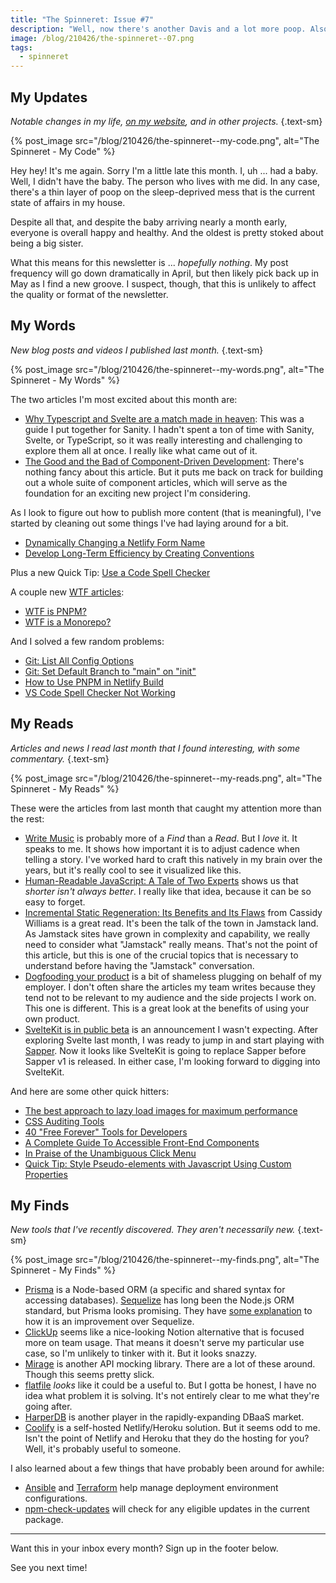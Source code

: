 ```yaml
---
title: "The Spinneret: Issue #7"
description: "Well, now there's another Davis and a lot more poop. Also, new code stuff and things."
image: /blog/210426/the-spinneret--07.png
tags:
  - spinneret
---
```


## My Updates

_Notable changes in my life, [on my website](https://github.com/seancdavis/seancdavis-com), and in other projects._ {.text-sm}

{% post_image
    src="/blog/210426/the-spinneret--my-code.png",
    alt="The Spinneret - My Code" %}

Hey hey! It's me again. Sorry I'm a little late this month. I, uh ... had a baby. Well, I didn't have the baby. The person who lives with me did. In any case, there's a thin layer of poop on the sleep-deprived mess that is the current state of affairs in my house.

Despite all that, and despite the baby arriving nearly a month early, everyone is overall happy and healthy. And the oldest is pretty stoked about being a big sister.

What this means for this newsletter is ... _hopefully nothing_. My post frequency will go down dramatically in April, but then likely pick back up in May as I find a new groove. I suspect, though, that this is unlikely to affect the quality or format of the newsletter.

## My Words

_New blog posts and videos I published last month._ {.text-sm}

{% post_image
    src="/blog/210426/the-spinneret--my-words.png",
    alt="The Spinneret - My Words" %}

The two articles I'm most excited about this month are:

- [Why Typescript and Svelte are a match made in heaven](https://www.sanity.io/guides/using-typescript-with-svelte): This was a guide I put together for Sanity. I hadn't spent a ton of time with Sanity, Svelte, or TypeScript, so it was really interesting and challenging to explore them all at once. I really like what came out of it.
- [The Good and the Bad of Component-Driven Development](https://www.seancdavis.com/blog/why-build-with-components/): There's nothing fancy about this article. But it puts me back on track for building out a whole suite of component articles, which will serve as the foundation for an exciting new project I'm considering.

As I look to figure out how to publish more content (that is meaningful), I've started by cleaning out some things I've had laying around for a bit.

- [Dynamically Changing a Netlify Form Name](https://www.seancdavis.com/blog/dynamically-change-netlify-form-name/)
- [Develop Long-Term Efficiency by Creating Conventions](https://www.seancdavis.com/blog/long-term-efficiency-through-conventions/)

Plus a new Quick Tip: [Use a Code Spell Checker](https://www.seancdavis.com/blog/use-code-spell-checker/)

A couple new [WTF articles](https://www.seancdavis.com/blog/tag/wtf/):

- [WTF is PNPM?](https://www.seancdavis.com/blog/wtf-is-pnpm/)
- [WTF is a Monorepo?](https://www.seancdavis.com/blog/wtf-is-monorepo/)

And I solved a few random problems:

- [Git: List All Config Options](https://www.seancdavis.com/blog/git-list-all-config-options/)
- [Git: Set Default Branch to "main" on "init"](https://www.seancdavis.com/blog/git-set-default-branch/)
- [How to Use PNPM in Netlify Build](https://www.seancdavis.com/blog/use-pnpm-with-netlify/)
- [VS Code Spell Checker Not Working](https://www.seancdavis.com/blog/vscode-spell-checker-not-working/)

## My Reads

_Articles and news I read last month that I found interesting, with some commentary._ {.text-sm}

{% post_image
    src="/blog/210426/the-spinneret--my-reads.png",
    alt="The Spinneret - My Reads" %}

These were the articles from last month that caught my attention more than the rest:

- [Write Music](https://wooorm.com/write-music/) is probably more of a _Find_ than a _Read_. But I _love_ it. It speaks to me. It shows how important it is to adjust cadence when telling a story. I've worked hard to craft this natively in my brain over the years, but it's really cool to see it visualized like this.
- [Human-Readable JavaScript: A Tale of Two Experts](https://alistapart.com/article/human-readable-javascript/) shows us that _shorter isn't always better_. I really like that idea, because it can be so easy to forget.
- [Incremental Static Regeneration: Its Benefits and Its Flaws](https://www.netlify.com/blog/2021/03/08/incremental-static-regeneration-its-benefits-and-its-flaws/) from Cassidy Williams is a great read. It's been the talk of the town in Jamstack land. As Jamstack sites have grown in complexity and capability, we really need to consider what "Jamstack" really means. That's not the point of this article, but this is one of the crucial topics that is necessary to understand before having the "Jamstack" conversation.
- [Dogfooding your product](https://www.grouparoo.com/blog/dogfooding-your-product) is a bit of shameless plugging on behalf of my employer. I don't often share the articles my team writes because they tend not to be relevant to my audience and the side projects I work on. This one is different. This is a great look at the benefits of using your own product.
- [SvelteKit is in public beta](https://svelte.dev/blog/sveltekit-beta) is an announcement I wasn't expecting. After exploring Svelte last month, I was ready to jump in and start playing with [Sapper](https://sapper.svelte.dev/). Now it looks like SvelteKit is going to replace Sapper before Sapper v1 is released. In either case, I'm looking forward to digging into SvelteKit.

And here are some other quick hitters:

- [The best approach to lazy load images for maximum performance](https://codeadrian.hashnode.dev/the-best-approach-to-lazy-load-images-for-maximum-performance)
- [CSS Auditing Tools](https://www.smashingmagazine.com/2021/03/css-auditing-tools/)
- [40 "Free Forever" Tools for Developers](https://hrishikesh1990.hashnode.dev/40-free-forever-tools-for-developers)
- [A Complete Guide To Accessible Front-End Components](https://www.smashingmagazine.com/2021/03/complete-guide-accessible-front-end-components/)
- [In Praise of the Unambiguous Click Menu](https://css-tricks.com/in-praise-of-the-unambiguous-click-menu/)
- [Quick Tip: Style Pseudo-elements with Javascript Using Custom Properties](https://css-irl.info/quick-tip-style-pseudo-elements-with-javascript-using-custom-properties/)

## My Finds

_New tools that I've recently discovered. They aren't necessarily new._ {.text-sm}

{% post_image
    src="/blog/210426/the-spinneret--my-finds.png",
    alt="The Spinneret - My Finds" %}

- [Prisma](https://www.prisma.io/) is a Node-based ORM (a specific and shared syntax for accessing databases). [Sequelize](https://sequelize.org/) has long been the Node.js ORM standard, but Prisma looks promising. They have [some explanation](https://www.prisma.io/docs/concepts/more/comparisons/prisma-and-sequelize) to how it is an improvement over Sequelize.
- [ClickUp](https://clickup.com/) seems like a nice-looking Notion alternative that is focused more on team usage. That means it doesn't serve my particular use case, so I'm unlikely to tinker with it. But it looks snazzy.
- [Mirage](https://miragejs.com/) is another API mocking library. There are a lot of these around. Though this seems pretty slick.
- [flatfile](https://flatfile.io/) _looks_ like it could be a useful to. But I gotta be honest, I have no idea what problem it is solving. It's not entirely clear to me what they're going after.
- [HarperDB](https://harperdb.io/) is another player in the rapidly-expanding DBaaS market.
- [Coolify](https://coollabs.io/coolify) is a self-hosted Netlify/Heroku solution. But it seems odd to me. Isn't the point of Netlify and Heroku that they do the hosting for you? Well, it's probably useful to someone.

I also learned about a few things that have probably been around for awhile:

- [Ansible](https://www.ansible.com/) and [Terraform](https://www.terraform.io/) help manage deployment environment configurations.
- [npm-check-updates](https://www.npmjs.com/package/npm-check-updates) will check for any eligible updates in the current package.

---

Want this in your inbox every month? Sign up in the footer below.

See you next time!
